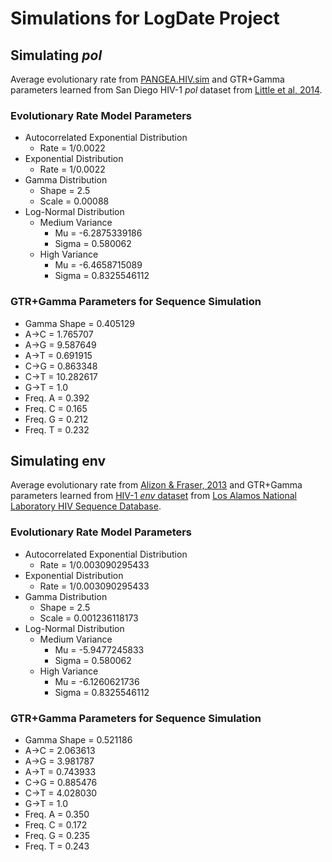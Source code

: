 # Simulations for LogDate Project

## Simulating *pol*
Average evolutionary rate from [PANGEA.HIV.sim](https://github.com/olli0601/PANGEA.HIV.sim#evolutionary-rate-model) and GTR+Gamma parameters learned from San Diego HIV-1 *pol* dataset from [Little et al, 2014](http://journals.plos.org/plosone/article?id=10.1371/journal.pone.0098443).

### Evolutionary Rate Model Parameters
* Autocorrelated Exponential Distribution
    * Rate = 1/0.0022
* Exponential Distribution
    * Rate = 1/0.0022
* Gamma Distribution
    * Shape = 2.5
    * Scale = 0.00088
* Log-Normal Distribution
    * Medium Variance
        * Mu = -6.2875339186
        * Sigma = 0.580062
    * High Variance
        * Mu = -6.4658715089
        * Sigma = 0.8325546112

### GTR+Gamma Parameters for Sequence Simulation
* Gamma Shape = 0.405129
* A&rarr;C = 1.765707
* A&rarr;G = 9.587649
* A&rarr;T = 0.691915
* C&rarr;G = 0.863348
* C&rarr;T = 10.282617
* G&rarr;T = 1.0
* Freq. A = 0.392
* Freq. C = 0.165
* Freq. G = 0.212
* Freq. T = 0.232

## Simulating **env**
Average evolutionary rate from [Alizon & Fraser, 2013](https://retrovirology.biomedcentral.com/articles/10.1186/1742-4690-10-49) and GTR+Gamma parameters learned from [HIV-1 *env* dataset](https://github.com/niemasd/Virus-Data/blob/master/HIV/alignments/DNA/HIV1_FLT_2016_env_DNA.fasta.gz?raw=true) from [Los Alamos National Laboratory HIV Sequence Database](https://www.hiv.lanl.gov/content/sequence/HIV/mainpage.html).

### Evolutionary Rate Model Parameters
* Autocorrelated Exponential Distribution
    * Rate = 1/0.003090295433
* Exponential Distribution
    * Rate = 1/0.003090295433
* Gamma Distribution
    * Shape = 2.5
    * Scale = 0.001236118173
* Log-Normal Distribution
    * Medium Variance
        * Mu = -5.9477245833
        * Sigma = 0.580062
    * High Variance
        * Mu = -6.1260621736
        * Sigma = 0.8325546112

### GTR+Gamma Parameters for Sequence Simulation
* Gamma Shape = 0.521186
* A&rarr;C = 2.063613
* A&rarr;G = 3.981787
* A&rarr;T = 0.743933
* C&rarr;G = 0.885476
* C&rarr;T = 4.028030
* G&rarr;T = 1.0
* Freq. A = 0.350
* Freq. C = 0.172
* Freq. G = 0.235
* Freq. T = 0.243
